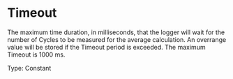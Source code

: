 # Timeout

The maximum time duration, in milliseconds, that the logger will wait for the number of Cycles to be measured for the average calculation. An overrange value will be stored if the Timeout period is exceeded. The maximum Timeout is 1000 ms.

Type: Constant

